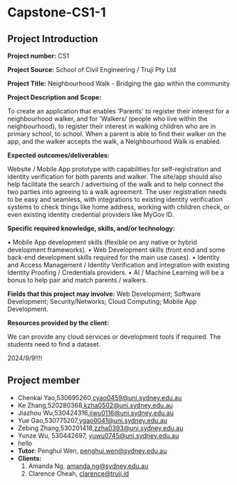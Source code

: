 # Capstone-CS1-1
## Project Introduction
**Project number:** CS1

**Project Source:** School of Civil Engineering / Truji Pty Ltd

**Project Title:** Neighbourhood Walk - Bridging the gap within the community

**Project Description and Scope:** 

To create an application that enables 'Parents'
to register their interest for a neighbourhood walker, and for 'Walkers/ (people
who live within the neighbourhood), to register their interest in walking
children who are in primary school, to school. When a parent is able to find
their walker on the app, and the walker accepts the walk, a Neighbourhood
Walk is enabled.

**Expected outcomes/deliverables:** 

Website / Mobile App prototype with capabilities for self-registration and identity verification for both parents and
walker. The site/app should also help facilitate the search / advertising of the
walk and to help connect the two parties into agreeing to a walk agreement.
The user registration needs to be easy and seamless, with integrations to
existing identity verification systems to check things like home address,
working with children check, or even existing identity credential providers like
MyGov ID.

**Specific required knowledge, skills, and/or technology:**

• Mobile App development skills (flexible on any native or hybrid
development frameworks).
• Web Development skills (front end and some back-end development
skills required for the main use cases).
• Identity and Access Management / Identity Verification and integration
with existing Identity Proofing / Credentials providers.
• AI / Machine Learning will be a bonus to help pair and match parents /
walkers.

**Fields that this project may involve:** 
Web Development; Software
Development; Security/Networks; Cloud Computing; Mobile App
Development.

**Resources provided by the client:** 

We can provide any cloud services or
development tools if required.
The students need to find a dataset.

2024/9/9!!!!

## Project member
* Chenkai Yao,530695260,cyao0459@uni.sydney.edu.au
* Ke Zhang,520280368,kzha0502@uni.sydney.edu.au
* Jiazhou Wu,530424316,jiwu0116@uni.sydney.edu.au
* Yue Gao,530775207,ygao0041@uni.sydney.edu.au
* Zebing Zhang,530201418,zzha0393@uni.sydney.edu.au
* Yunze Wu, 530442697, yuwu0745@uni.sydney.edu.au
* hello
* **Tutor**: Penghui Wen, penghui.wen@sydney.edu.au
* **Clients:**
  1. Amanda Ng, amanda.ng@sydney.edu.au
  2. Clarence Cheah, clarence@truji.id

